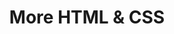 ---
layout: redirect
title: "More HTML & CSS"
slug: more-html-css
redirect: /library/more-html-css/de/
published: true
---